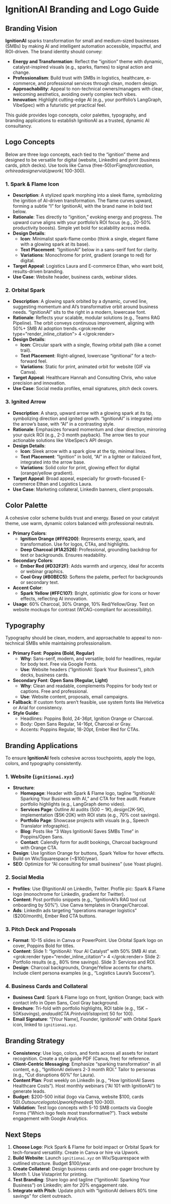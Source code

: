 # IgnitionAI Branding and Logo Guide

## Branding Vision
**IgnitionAI** sparks transformation for small and medium-sized businesses (SMBs) by making AI and intelligent automation accessible, impactful, and ROI-driven. The brand identity should convey:
- **Energy and Transformation**: Reflect the “ignition” theme with dynamic, catalyst-inspired visuals (e.g., sparks, flames) to signal action and change.
- **Professionalism**: Build trust with SMBs in logistics, healthcare, e-commerce, and professional services through clean, modern design.
- **Approachability**: Appeal to non-technical owners/managers with clear, welcoming aesthetics, avoiding overly complex tech vibes.
- **Innovation**: Highlight cutting-edge AI (e.g., your portfolio’s LangGraph, VibeSpec) with a futuristic yet practical feel.

This guide provides logo concepts, color palettes, typography, and branding applications to establish IgnitionAI as a trusted, dynamic AI consultancy.

## Logo Concepts
Below are three logo concepts, each tied to the “ignition” theme and designed to be versatile for digital (website, LinkedIn) and print (business cards, pitch decks). Use tools like Canva (free-$50) or Figma for creation, or hire a designer via Upwork (~$100-300).

### 1. Spark & Flame Icon
- **Description**: A stylized spark morphing into a sleek flame, symbolizing the ignition of AI-driven transformation. The flame curves upward, forming a subtle “I” for IgnitionAI, with the brand name in bold text below.
- **Rationale**: Ties directly to “ignition,” evoking energy and progress. The upward curve aligns with your portfolio’s ROI focus (e.g., 20-50% productivity boosts). Simple yet bold for scalability across media.
- **Design Details**:
  - **Icon**: Minimalist spark-flame combo (think a single, elegant flame with a glowing spark at its base).
  - **Text Placement**: “IgnitionAI” below in a sans-serif font for clarity.
  - **Variations**: Monochrome for print, gradient (orange to red) for digital.
- **Target Appeal**: Logistics Laura and E-commerce Ethan, who want bold, results-driven branding.
- **Use Case**: Website header, business cards, webinar slides.

### 2. Orbital Spark
- **Description**: A glowing spark orbited by a dynamic, curved line, suggesting momentum and AI’s transformative orbit around business needs. “IgnitionAI” sits to the right in a modern, lowercase font.
- **Rationale**: Reflects your scalable, modular solutions (e.g., Teams RAG Pipeline). The orbit conveys continuous improvement, aligning with 50%+ SMB AI adoption trends.<grok:render type="render_inline_citation">
<argument name="citation_id">4</argument>
</grok:render>
- **Design Details**:
  - **Icon**: Circular spark with a single, flowing orbital path (like a comet trail).
  - **Text Placement**: Right-aligned, lowercase “ignitionai” for a tech-forward feel.
  - **Variations**: Static for print, animated orbit for website (GIF via Canva).
- **Target Appeal**: Healthcare Hannah and Consulting Chris, who value precision and innovation.
- **Use Case**: Social media profiles, email signatures, pitch deck covers.

### 3. Ignited Arrow
- **Description**: A sharp, upward arrow with a glowing spark at its tip, symbolizing direction and ignited growth. “IgnitionAI” is integrated into the arrow’s base, with “AI” in a contrasting style.
- **Rationale**: Emphasizes forward momentum and clear direction, mirroring your quick ROI (e.g., 2-3 month payback). The arrow ties to your actionable solutions like VibeSpec’s API design.
- **Design Details**:
  - **Icon**: Sleek arrow with a spark glow at the tip, minimal lines.
  - **Text Placement**: “Ignition” in bold, “AI” in a lighter or italicized font, integrated into the arrow base.
  - **Variations**: Solid color for print, glowing effect for digital (orange/yellow gradient).
- **Target Appeal**: Broad appeal, especially for growth-focused E-commerce Ethan and Logistics Laura.
- **Use Case**: Marketing collateral, LinkedIn banners, client proposals.

## Color Palette
A cohesive color scheme builds trust and energy. Based on your catalyst theme, use warm, dynamic colors balanced with professional neutrals.

- **Primary Colors**:
  - **Ignition Orange (#FF6200)**: Represents energy, spark, and transformation. Use for logos, CTAs, and highlights.
  - **Deep Charcoal (#1A2526)**: Professional, grounding backdrop for text or backgrounds. Ensures readability.
- **Secondary Colors**:
  - **Ember Red (#D32F2F)**: Adds warmth and urgency, ideal for accents or webinar graphics.
  - **Cool Gray (#B0BEC5)**: Softens the palette, perfect for backgrounds or secondary text.
- **Accent Color**:
  - **Spark Yellow (#FFC107)**: Bright, optimistic glow for icons or hover effects, reflecting AI innovation.
- **Usage**: 60% Charcoal, 30% Orange, 10% Red/Yellow/Gray. Test on website mockups for contrast (WCAG-compliant for accessibility).

## Typography
Typography should be clean, modern, and approachable to appeal to non-technical SMBs while maintaining professionalism.

- **Primary Font**: **Poppins (Bold, Regular)**  
  - **Why**: Sans-serif, modern, and versatile; bold for headlines, regular for body text. Free via Google Fonts.
  - **Use**: Website headers (“IgnitionAI: Spark Your Business”), pitch decks, business cards.
- **Secondary Font**: **Open Sans (Regular, Light)**  
  - **Why**: Clean and readable, complements Poppins for body text or captions. Free and professional.
  - **Use**: Website content, proposals, email campaigns.
- **Fallback**: If custom fonts aren’t feasible, use system fonts like Helvetica or Arial for consistency.
- **Style Guide**:  
  - Headlines: Poppins Bold, 24-36pt, Ignition Orange or Charcoal.  
  - Body: Open Sans Regular, 14-16pt, Charcoal or Gray.  
  - Accents: Poppins Regular, 18-20pt, Ember Red for CTAs.

## Branding Applications
To ensure **IgnitionAI** feels cohesive across touchpoints, apply the logo, colors, and typography consistently.

### 1. Website (`ignitionai.xyz`)
- **Structure**:
  - **Homepage**: Header with Spark & Flame logo, tagline “IgnitionAI: Sparking Your Business with AI,” and CTA for free audit. Feature portfolio highlights (e.g., LangGraph demo video).
  - **Services Page**: Outline AI audits ($500-1K), design ($2K-5K), implementation ($5K-20K) with ROI stats (e.g., 70% cost savings).
  - **Portfolio Page**: Showcase projects with visuals (e.g., Speech Translator infographic).
  - **Blog**: Posts like “3 Ways IgnitionAI Saves SMBs Time” in Poppins/Open Sans.
  - **Contact**: Calendly form for audit bookings, Charcoal background with Orange CTA.
- **Design**: Use Ignition Orange for buttons, Spark Yellow for hover effects. Build on Wix/Squarespace (~$100/year).
- **SEO**: Optimize for “AI consulting for small business” (use Yoast plugin).

### 2. Social Media
- **Profiles**: Use @IgnitionAI on LinkedIn, Twitter. Profile pic: Spark & Flame logo (monochrome for LinkedIn, gradient for Twitter).
- **Content**: Post portfolio snippets (e.g., “IgnitionAI’s RAG tool cut onboarding by 50%”). Use Canva templates in Orange/Charcoal.
- **Ads**: LinkedIn ads targeting “operations manager logistics” ($200/month), Ember Red CTA buttons.

### 3. Pitch Deck and Proposals
- **Format**: 10-15 slides in Canva or PowerPoint. Use Orbital Spark logo on cover, Poppins Bold for titles.
- **Content**: Slide 1: “IgnitionAI: Your AI Catalyst” with 50% SMB AI stat.<grok:render type="render_inline_citation">
<argument name="citation_id">4</argument>
</grok:render> Slide 2: Portfolio results (e.g., 80% time savings). Slide 3: Services and ROI.
- **Design**: Charcoal backgrounds, Orange/Yellow accents for charts. Include client persona examples (e.g., “Logistics Laura’s Success”).

### 4. Business Cards and Collateral
- **Business Card**: Spark & Flame logo on front, Ignition Orange; back with contact info in Open Sans, Cool Gray background.
- **Brochure**: Tri-fold with portfolio highlights, ROI table (e.g., $15K-50K savings), and audit CTA. Print via Vistaprint (~$50 for 100).
- **Email Signature**: “[Your Name], Founder, IgnitionAI” with Orbital Spark icon, linked to `ignitionai.xyz`.

## Branding Strategy
- **Consistency**: Use logo, colors, and fonts across all assets for instant recognition. Create a style guide PDF (Canva, free) for reference.
- **Client-Centric Messaging**: Emphasize “sparking transformation” in all content, e.g., “IgnitionAI delivers 2-3 month ROI.” Tailor to personas (e.g., “Cut disruptions 60%” for Laura).
- **Content Plan**: Post weekly on LinkedIn (e.g., “How IgnitionAI Saves Healthcare Costs”). Host monthly webinars (“AI 101 with IgnitionAI”) to generate leads.
- **Budget**: $200-500 initial (logo via Canva, website $100, cards $50). Outsource logo to Upwork if needed (~$100-300).
- **Validation**: Test logo concepts with 5-10 SMB contacts via Google Forms (“Which logo feels most transformative?”). Track website engagement with Google Analytics.

## Next Steps
1. **Choose Logo**: Pick Spark & Flame for bold impact or Orbital Spark for tech-forward versatility. Create in Canva or hire via Upwork.
2. **Build Website**: Launch `ignitionai.xyz` on Wix/Squarespace with outlined structure. Budget $100/year.
3. **Create Collateral**: Design business cards and one-pager brochure by Month 1. Use Vistaprint for printing.
4. **Test Branding**: Share logo and tagline (“IgnitionAI: Sparking Your Business”) on LinkedIn; aim for 20% engagement rate.
5. **Integrate with Pitch**: Update pitch with “IgnitionAI delivers 80% time savings” for client outreach.